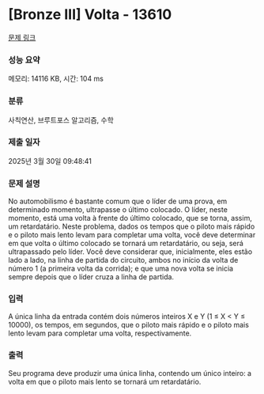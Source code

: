 # [Bronze III] Volta - 13610 

[문제 링크](https://www.acmicpc.net/problem/13610) 

### 성능 요약

메모리: 14116 KB, 시간: 104 ms

### 분류

사칙연산, 브루트포스 알고리즘, 수학

### 제출 일자

2025년 3월 30일 09:48:41

### 문제 설명

<p>No automobilismo é bastante comum que o líder de uma prova, em determinado momento, ultrapasse o último colocado. O líder, neste momento, está uma volta à frente do último colocado, que se torna, assim, um retardatário. Neste problema, dados os tempos que o piloto mais rápido e o piloto mais lento levam para completar uma volta, você deve determinar em que volta o último colocado se tornará um retardatário, ou seja, será ultrapassado pelo líder. Você deve considerar que, inicialmente, eles estão lado a lado, na linha de partida do circuito, ambos no início da volta de número 1 (a primeira volta da corrida); e que uma nova volta se inicia sempre depois que o líder cruza a linha de partida.</p>

### 입력 

 <p>A única linha da entrada contém dois números inteiros X e Y (1 ≤ X < Y ≤ 10000), os tempos, em segundos, que o piloto mais rápido e o piloto mais lento levam para completar uma volta, respectivamente.</p>

<p> </p>

### 출력 

 <p>Seu programa deve produzir uma única linha, contendo um único inteiro: a volta em que o piloto mais lento se tornará um retardatário.</p>

